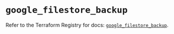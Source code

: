 # `google_filestore_backup`

Refer to the Terraform Registry for docs: [`google_filestore_backup`](https://registry.terraform.io/providers/hashicorp/google/6.35.0/docs/resources/filestore_backup).
